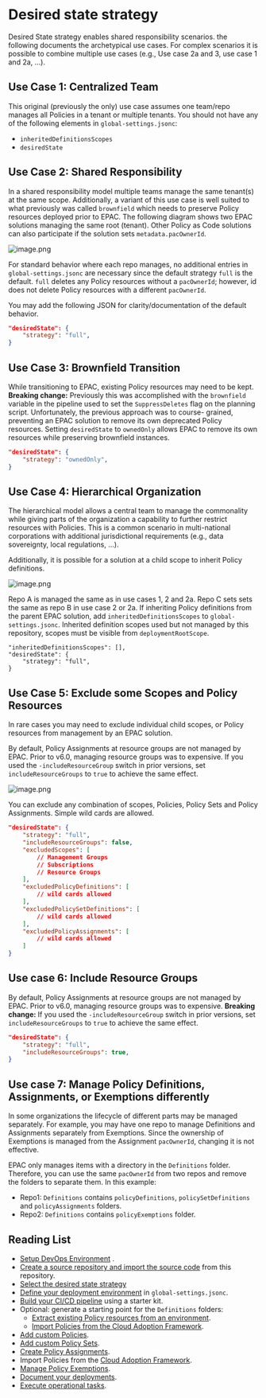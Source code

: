 # Desired state strategy

Desired State strategy enables shared responsibility scenarios. the following documents the archetypical use cases. For complex scenarios it is possible to combine multiple use cases (e.g., Use case 2a and 3, use case 1 and 2a, ...).

## Use Case 1: Centralized Team

This original (previously the only) use case assumes one team/repo manages all Policies in a tenant or multiple tenants. You should not have any of the following elements in `global-settings.jsonc`:

* `inheritedDefinitionsScopes`
* `desiredState`

## Use Case 2: Shared Responsibility

In a shared responsibility model multiple teams manage the same tenant(s) at the same scope. Additionally, a variant of this use case is well suited to what previously was called `brownfield` which needs to preserve Policy resources deployed prior to EPAC. The following diagram shows two EPAC solutions managing the same root (tenant). Other Policy as Code solutions can also participate if the solution sets `metadata.pacOwnerId`.

![image.png](Images/shared-responsibility.png)

For standard behavior where each repo manages, no additional entries in `global-settings.jsonc` are necessary since the default strategy `full` is the default. `full` deletes any Policy resources without a `pacOwnerId`; however, id does not delete Policy resources with a different `pacOwnerId`.

You may add the following JSON for clarity/documentation of the default behavior.

``` json
"desiredState": {
    "strategy": "full",
}
```

## Use Case 3: Brownfield Transition

While transitioning to EPAC, existing Policy resources may need to be kept. **Breaking change:** Previously this was accomplished with the `brownfield` variable in the pipeline used to set the `SuppressDeletes` flag on the planning script. Unfortunately, the previous approach was to course- grained, preventing an EPAC solution to remove its own deprecated Policy resources. Setting `desiredState` to `ownedOnly` allows EPAC to remove its own resources while preserving brownfield instances.

``` json
"desiredState": {
    "strategy": "ownedOnly",
}
```

## Use Case 4: Hierarchical Organization

The hierarchical model allows a central team to manage the commonality while giving parts of the organization a capability to further restrict resources with Policies. This is a common scenario in multi-national corporations with additional jurisdictional requirements (e.g., data sovereignty, local regulations, ...).

Additionally, it is possible for a solution at a child scope to inherit Policy definitions.

![image.png](Images/shared-hierarchical.png)

Repo A is managed the same as in use cases 1, 2 and 2a. Repo C sets sets the same as repo B in use case 2 or 2a. If inheriting Policy definitions from the parent EPAC solution, add `inheritedDefinitionsScopes` to `global-settings.jsonc`. Inherited definition scopes used but not managed by this repository, scopes must be visible from `deploymentRootScope`.

``` jsonc
"inheritedDefinitionsScopes": [],
"desiredState": {
    "strategy": "full",
}
```

## Use Case 5: Exclude some Scopes and Policy Resources

In rare cases you may need to exclude individual child scopes, or Policy resources from management by an EPAC solution.

By default, Policy Assignments at resource groups are not managed by EPAC. Prior to v6.0, managing resource groups was to expensive. If you used the `-includeResourceGroup` switch in prior versions, set `includeResourceGroups` to `true` to achieve the same effect.

![image.png](Images/shared-excluded.png)

You can exclude any combination of scopes, Policies, Policy Sets and Policy Assignments. Simple wild cards are allowed.

``` json
"desiredState": {
    "strategy": "full",
    "includeResourceGroups": false,
    "excludedScopes": [
        // Management Groups
        // Subscriptions
        // Resource Groups
    ],
    "excludedPolicyDefinitions": [
        // wild cards allowed
    ],
    "excludedPolicySetDefinitions": [
        // wild cards allowed
    ],
    "excludedPolicyAssignments": [
        // wild cards allowed
    ]
}
```

## Use case 6: Include Resource Groups

By default, Policy Assignments at resource groups are not managed by EPAC. Prior to v6.0, managing resource groups was to expensive. **Breaking change:** If you used the `-includeResourceGroup` switch in prior versions, set `includeResourceGroups` to `true` to achieve the same effect.

``` json
"desiredState": {
    "strategy": "full",
    "includeResourceGroups": true,
}
```

## Use case 7: Manage Policy Definitions, Assignments, or Exemptions differently

In some organizations the lifecycle of different parts may be managed separately. For example, you may have one repo to manage Definitions and Assignments separately from Exemptions. Since the ownership of Exemptions is managed from the Assignment `pacOwnerId`, changing it is not effective.

EPAC only manages items with a directory in the `Definitions` folder. Therefore, you can use the same `pacOwnerId` from  two repos and remove the folders to separate them. In this example:

* Repo1: `Definitions` contains `policyDefinitions`, `policySetDefinitions` and `policyAssignments` folders.
* Repo2: `Definitions` contains `policyExemptions` folder.

## Reading List

* [Setup DevOps Environment](operating-environment.md) .
* [Create a source repository and import the source code](clone-github.md) from this repository.
* [Select the desired state strategy](desired-state-strategy.md)
* [Define your deployment environment](definitions-and-global-settings.md) in `global-settings.jsonc`.
* [Build your CI/CD pipeline](ci-cd-pipeline.md) using a starter kit.
* Optional: generate a starting point for the `Definitions` folders:
  * [Extract existing Policy resources from an environment](extract-existing-policy-resources.md).
  * [Import Policies from the Cloud Adoption Framework](integrating-with-alz.md).
* [Add custom Policies](policy-definitions.md).
* [Add custom Policy Sets](policy-set-definitions.md).
* [Create Policy Assignments](policy-assignments.md).
* Import Policies from the [Cloud Adoption Framework](integrating-with-alz.md).
* [Manage Policy Exemptions](policy-exemptions.md).
* [Document your deployments](documenting-assignments-and-policy-sets.md).
* [Execute operational tasks](operational-scripts.md).
